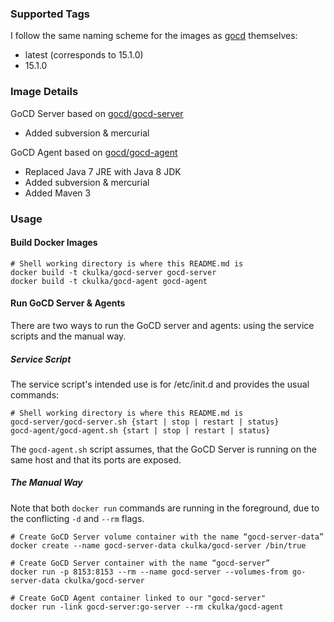 
### Supported Tags

I follow the same naming scheme for the images as [gocd](https://registry.hub.docker.com/u/gocd/gocd-server/) themselves:
 - latest (corresponds to 15.1.0)
 - 15.1.0


###  Image Details

GoCD Server based on [gocd/gocd-server](https://registry.hub.docker.com/u/gocd/gocd-server/)
 - Added subversion & mercurial

GoCD Agent based on [gocd/gocd-agent](https://registry.hub.docker.com/u/gocd/gocd-agent/)
 - Replaced Java 7 JRE with Java 8 JDK
 - Added subversion & mercurial
 - Added Maven 3


### Usage

#### Build Docker Images

```
# Shell working directory is where this README.md is
docker build -t ckulka/gocd-server gocd-server
docker build -t ckulka/gocd-agent gocd-agent
```


#### Run GoCD Server & Agents

There are two ways to run the GoCD server and agents: using the service scripts and the manual way.


##### Service Script

The service script's intended use is for /etc/init.d and provides the usual commands:

```
# Shell working directory is where this README.md is
gocd-server/gocd-server.sh {start | stop | restart | status}
gocd-agent/gocd-agent.sh {start | stop | restart | status}
```

The ```gocd-agent.sh``` script assumes, that the GoCD Server is running on the same host and that its ports are exposed.


##### The Manual Way

Note that both ```docker run``` commands are running in the foreground, due to the conflicting ```-d``` and ```--rm``` flags.

```
# Create GoCD Server volume container with the name “gocd-server-data”
docker create --name gocd-server-data ckulka/gocd-server /bin/true

# Create GoCD Server container with the name “gocd-server”
docker run -p 8153:8153 --rm --name gocd-server --volumes-from go-server-data ckulka/gocd-server

# Create GoCD Agent container linked to our "gocd-server"
docker run -link gocd-server:go-server --rm ckulka/gocd-agent
```
